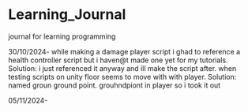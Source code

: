 # Learning_Journal
journal for learning programming 

30/10/2024- 
while making a damage player script i ghad to reference a health controller script but i haven@t made one yet for my tutorials. Solution: i just referenced it anyway and ill make the script after.
when testing scripts on unity floor seems to move with with player. Solution: named groun ground point. grouhndpiont in player so i took it out

05/11/2024-




